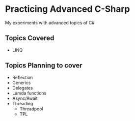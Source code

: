 # Practicing Advanced C-Sharp  
My experiments with advanced topics of C#

## Topics Covered
- LINQ

## Topics Planning to cover
- Reflection
- Generics
- Delegates
- Lamda functions
- Async/Await
- Threading
  - Threadpool
  - TPL
